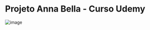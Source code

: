 # Projeto Anna Bella - Curso Udemy
![image](https://user-images.githubusercontent.com/83989537/174156671-d45b1e09-c346-4ad2-9b1b-d10e85f03c8d.png)
